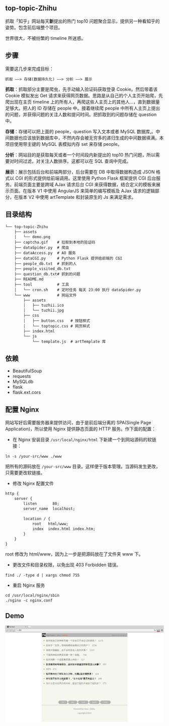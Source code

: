 ## top-topic-Zhihu
抓取「知乎」网站每天**新**提出的热门 top10 问题聚合显示，提供另一种看知乎的姿势。包含前后端整个项目。

世界很大，不被纷繁的 timeline 所迷惑。

## 步骤
需要这几步来完成目标：

```
抓取 ——> 存储(数据持久化) ——> 分析 ——> 展示
```

**抓取**：抓取部分主要是爬虫，先手动输入验证码获取登录 Cookie。然后带着该 Cookie 模拟发出 Get 请求来获得网页数据。思路是从自己的个人主页开始爬，先爬出现在主页 timeline 上的所有人，再爬这些人主页上的其他人...，直到数据量足够大。把人的 ID 存储在 people 中。接着继续爬 people 中所有人主页上提出的问题，并获得问题的关注人数和提问时间。把抓取到的问题存储在 question 中。

**存储**：存储可以把上面的 people，question 写入文本或者 MySQL 数据库,。中间数据也应该放到数据库中，不然内存会被无穷多的递归生成的中间数据填满。本项目使用带主键的 MySQL 表模拟内存 set 来存储 people。

**分析**：网站目的是获取每天或者一个时间段内新提出的 top10 热门问题，所以需要对时间过滤，对关注人数排序。这都可以在 SQL 查询中完成。

**展示**：展示包括后台和前端两部分，后台需要在 DB 中取得数据构造成 JSON 格式以 CGI 的形式提供给前端调用。这里使用 Python Flask 框架提供 CGI 后台服务。前端页面主要是跨域 AJax 请求后台 CGI 来获得数据，结合定义的模板来展示页面。在版本 V1 中使用 AngularJS 来简单的编写模板及 AJax 请求的逻辑部分，在版本 V2 中使用 artTemplate 和封装原生的 Js 来满足需求。

## 目录结构

```
└── top-topic-Zhihu
    ├── assets
    │   └── demo.png
    ├── captcha.gif    # 拉取到本地的验证码
    ├── dataSpider.py  # 爬虫
    ├── dataAccess.py  # AO 服务
    ├── dataCGI.py     # Python Flask 提供给前端的 CGI
    ├── people_db.txt  # 抓到的人
    ├── people_visited_db.txt
    ├── question_db.txt# 抓到的问题
    ├── README.md
    ├── tool           # 工具
    │   └── cron.sh    # 定时任务 每天 23:00 执行 dataSpider.py
    └── www            # 网站文件
        ├── assets    
        │   ├── tuzhii.ico
        │   └── tuzhii.jpg
        ├── css
        │   ├── button.css   # 按钮样式
        │   └── toptopic.css # 网页样式
        ├── index.html
        └── js
            └── template.js  # artTemplate 库
```

## 依赖

+ BeautifulSoup
+ requests
+ MySQLdb
+ flask
+ flask.ext.cors

## 配置 Nginx

网站写好后需要服务器来提供访问，由于是前后端分离的 SPA(Single Page Application)，所以使用 Nginx 提供静态页面的 HTTP 服务。作下面的配置：

+ 在 Nginx 安装目录 `/usr/local/nginx/html` 下新建一个到网站源码的软链接：

`ln -s /your-src/www ./www`

把所有的源码放在 `/your-src/www` 目录。这样便于版本管理。当源码发生更改，只需要更改软链接。

+ 修改 Nginx 配置文件
```
http {
    server {
        listen       80;
        server_name  localhost;

        location / {
            root   html/www;
            index  index.html index.htm;
        }
    }
}
```
root 修改为 html/www，因为上一步是把源码放在了文件夹 www 下。

+ 更改文件和目录权限，以免出现 403 Forbidden 错误。

`find ./ -type d | xargs chmod 755`

+ 重启 Nginx 服务

```
cd /usr/local/nginx/sbin
./nginx -c nginx.conf
```

## Demo

![image](./assets/demo.png)

